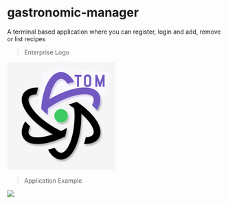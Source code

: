 # gastronomic-manager
A terminal based application where you can register, login and add, remove or list recipes

> Enterprise Logo <br>
<img src="src/Atom_logo.png">

> Application Example <br>
<img src="https://i.imgur.com/Dov9Dyu.png">